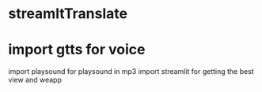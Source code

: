 # streamltTranslate
# import gtts  for voice
import playsound for playsound in mp3
import streamlit for getting the best view and weapp
